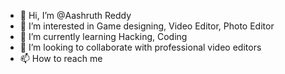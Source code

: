 - 👋 Hi, I’m @Aashruth Reddy
- 👀 I’m interested in Game designing, Video Editor, Photo Editor
- 🌱 I’m currently learning Hacking, Coding
- 💞️ I’m looking to collaborate with professional video editors
- 📫 How to reach me 

<!---
aashruth/aashruth is a ✨ special ✨ repository because its `README.md` (this file) appears on your GitHub profile.
You can click the Preview link to take a look at your changes.
--->
